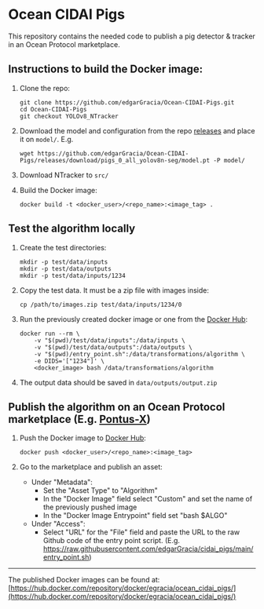 # Ocean CIDAI Pigs

This repository contains the needed code to publish a pig detector & tracker in an Ocean Protocol marketplace.

## Instructions to build the Docker image:
1. Clone the repo:
    
    ```
    git clone https://github.com/edgarGracia/Ocean-CIDAI-Pigs.git
    cd Ocean-CIDAI-Pigs
    git checkout YOLOv8_NTracker
    ```

1. Download the model and configuration from the repo [releases](https://github.com/edgarGracia/Ocean-CIDAI-Pigs/releases) and place it on ```model/```. E.g.

    ```
    wget https://github.com/edgarGracia/Ocean-CIDAI-Pigs/releases/download/pigs_0_all_yolov8n-seg/model.pt -P model/
    ```

1. Download NTracker to ``src/``

1. Build the Docker image:

    ```
    docker build -t <docker_user>/<repo_name>:<image_tag> .
    ```

## Test the algorithm locally
1. Create the test directories:

    ```
    mkdir -p test/data/inputs
    mkdir -p test/data/outputs
    mkdir -p test/data/inputs/1234
    ```

2. Copy the test data. It must be a zip file with images inside:

    ```cp /path/to/images.zip test/data/inputs/1234/0```

3. Run the previously created docker image or one from the [Docker Hub](https://hub.docker.com/repository/docker/egracia/ocean_cidai_pigs/):
    ```
    docker run --rm \
        -v "$(pwd)/test/data/inputs":/data/inputs \
        -v "$(pwd)/test/data/outputs":/data/outputs \
        -v "$(pwd)/entry_point.sh":/data/transformations/algorithm \
        -e DIDS='["1234"]' \
        <docker_image> bash /data/transformations/algorithm
    ```

4. The output data should be saved in ```data/outputs/output.zip```

## Publish the algorithm on an Ocean Protocol marketplace (E.g. [Pontus-X](https://portal.pontus-x.eu/))
1. Push the Docker image to [Docker Hub](https://hub.docker.com/):

    ```docker push <docker_user>/<repo_name>:<image_tag>```

2. Go to the marketplace and publish an asset:
    - Under "Metadata":
        - Set the "Asset Type" to "Algorithm"
        - In the "Docker Image" field select "Custom" and set the name of the previously pushed image
        - In the "Docker Image Entrypoint" field set "bash $ALGO"
    - Under "Access":
        - Select "URL" for the "File" field and paste the URL to the raw Github code of the entry point script. (E.g. https://raw.githubusercontent.com/edgarGracia/cidai_pigs/main/entry_point.sh)


---

The published Docker images can be found at: [https://hub.docker.com/repository/docker/egracia/ocean_cidai_pigs/](https://hub.docker.com/repository/docker/egracia/ocean_cidai_pigs/)
